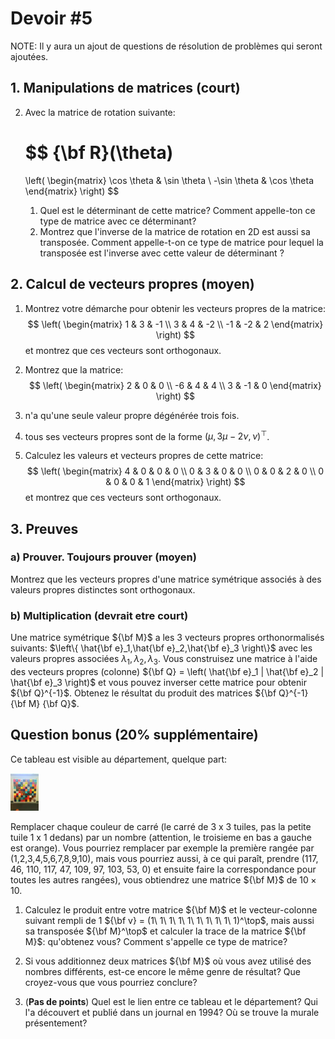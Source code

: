 # Devoir #5

NOTE: Il y aura un ajout de questions de résolution de problèmes qui seront ajoutées.



## 1. Manipulations de matrices (court)

2. Avec la matrice de rotation suivante:

   $$
   {\bf R}(\theta) 
   =
   \left(
   \begin{matrix}
   \cos \theta & \sin \theta \\
   -\sin \theta & \cos \theta
   \end{matrix}
   \right)
   $$

   1. Quel est le déterminant de cette matrice? Comment appelle-ton ce type de matrice avec ce déterminant?
   2. Montrez que l'inverse de la matrice de rotation en 2D est aussi sa transposée. Comment appelle-t-on ce type de matrice pour lequel la transposée est l'inverse avec cette valeur de déterminant ?
     
   

## 2. Calcul de vecteurs propres (moyen)

1. Montrez votre démarche pour obtenir les vecteurs propres de la matrice:
  $$
  \left( 
  \begin{matrix}
  1 & 3 & -1  \\
  3 & 4 & -2 \\
  -1 & -2 & 2
  \end{matrix}
  \right)
  $$
  et montrez que ces vecteurs sont orthogonaux.

2. Montrez  que la matrice:
  $$
  \left( 
  \begin{matrix}
  2 & 0 & 0  \\
  -6 & 4 & 4 \\
  3 & -1 & 0
  \end{matrix}
  \right)
  $$
  1. n'a qu'une seule valeur propre dégénérée trois fois.
  2. tous ses vecteurs propres sont de la forme $\left( \mu, 3\mu - 2\nu, \nu \right)^\top$.
  
3. Calculez les valeurs et vecteurs propres de cette matrice:
  $$
  \left( 
  \begin{matrix}
  4 & 0 & 0 & 0  \\
  0 & 3 & 0 & 0 \\
  0 & 0 & 2 & 0 \\
  0 & 0 & 0 & 1
  \end{matrix}
  \right)
  $$
  et montrez que ces vecteurs sont orthogonaux.

## 3. Preuves

### a) Prouver. Toujours prouver (moyen)

Montrez que les vecteurs propres d'une matrice symétrique associés à des valeurs propres distinctes sont orthogonaux.    

### b) Multiplication (devrait etre court)

Une matrice symétrique ${\bf M}$ a les 3 vecteurs propres orthonormalisés suivants: $\left\{ \hat{\bf e}_1,\hat{\bf e}_2,\hat{\bf e}_3 \right\}$ avec les valeurs propres associées $\lambda_1, \lambda_2, \lambda_3$. Vous construisez une matrice à l'aide des vecteurs propres (colonne) ${\bf Q} = \left( \hat{\bf e}_1 | \hat{\bf e}_2  | \hat{\bf e}_3 \right)$ et vous pouvez inverser cette matrice pour obtenir ${\bf Q}^{-1}$. Obtenez le résultat du produit des matrices ${\bf Q}^{-1} {\bf M} {\bf Q}$.

<div style="page-break-after: always;"></div
<div style="page-break-after: always;"></div>


## Question bonus (20% supplémentaire)

Ce tableau est visible au département, quelque part:

<img src="PHY-1001-2019-DEV4.assets/IMG_0039.jpeg" alt="IMG_0039" style="zoom: 10%;" />

Remplacer chaque couleur de carré (le carré de 3 x 3 tuiles, pas la petite tuile 1 x 1 dedans) par un nombre (attention, le troisieme en bas a gauche est orange). Vous pourriez remplacer par exemple la première rangée par (1,2,3,4,5,6,7,8,9,10), mais vous pourriez aussi, à ce qui paraît, prendre (117, 46, 110, 117, 47, 109, 97, 103, 53, 0) et ensuite faire la correspondance pour toutes les autres rangées), vous obtiendrez une matrice ${\bf M}$ de $10\times10$.

1. Calculez le produit entre votre matrice ${\bf M}$ et le vecteur-colonne suivant rempli de 1  ${\bf v} = (1\ 1\ 1\ 1\ 1\ 1\ 1\ 1\ 1\ 1)^\top$, mais aussi sa transposée ${\bf M}^\top$ et calculer la trace de la matrice ${\bf M}$: qu'obtenez vous? Comment s'appelle ce type de matrice?

2. Si vous additionnez deux matrices ${\bf M}$ où vous avez utilisé des nombres différents, est-ce encore le même genre de résultat? Que croyez-vous que vous pourriez conclure?

3. (**Pas de points**) Quel est le lien entre ce tableau et le département? Qui l'a découvert et publié dans un journal en 1994? Où se trouve la murale présentement?

    